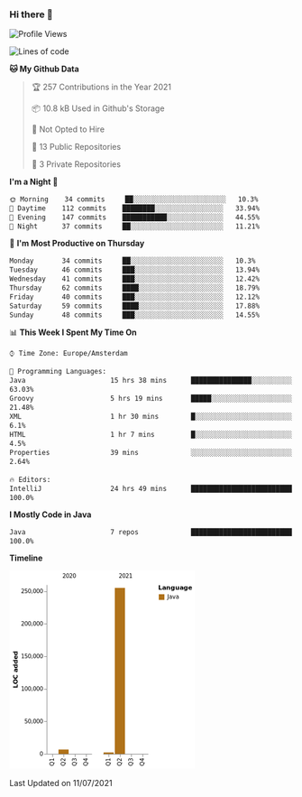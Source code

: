 ### Hi there 👋


<!--START_SECTION:waka-->
![Profile Views](http://img.shields.io/badge/Profile%20Views-8-blue)

![Lines of code](https://img.shields.io/badge/From%20Hello%20World%20I%27ve%20Written-264010%20lines%20of%20code-blue)

**🐱 My Github Data** 

> 🏆 257 Contributions in the Year 2021
 > 
> 📦 10.8 kB Used in Github's Storage 
 > 
> 🚫 Not Opted to Hire
 > 
> 📜 13 Public Repositories 
 > 
> 🔑 3 Private Repositories  
 > 
**I'm a Night 🦉** 

```text
🌞 Morning    34 commits     ██░░░░░░░░░░░░░░░░░░░░░░░   10.3% 
🌆 Daytime    112 commits    ████████░░░░░░░░░░░░░░░░░   33.94% 
🌃 Evening    147 commits    ███████████░░░░░░░░░░░░░░   44.55% 
🌙 Night      37 commits     ██░░░░░░░░░░░░░░░░░░░░░░░   11.21%

```
📅 **I'm Most Productive on Thursday** 

```text
Monday       34 commits     ██░░░░░░░░░░░░░░░░░░░░░░░   10.3% 
Tuesday      46 commits     ███░░░░░░░░░░░░░░░░░░░░░░   13.94% 
Wednesday    41 commits     ███░░░░░░░░░░░░░░░░░░░░░░   12.42% 
Thursday     62 commits     ████░░░░░░░░░░░░░░░░░░░░░   18.79% 
Friday       40 commits     ███░░░░░░░░░░░░░░░░░░░░░░   12.12% 
Saturday     59 commits     ████░░░░░░░░░░░░░░░░░░░░░   17.88% 
Sunday       48 commits     ███░░░░░░░░░░░░░░░░░░░░░░   14.55%

```


📊 **This Week I Spent My Time On** 

```text
⌚︎ Time Zone: Europe/Amsterdam

💬 Programming Languages: 
Java                     15 hrs 38 mins      ███████████████░░░░░░░░░░   63.03% 
Groovy                   5 hrs 19 mins       █████░░░░░░░░░░░░░░░░░░░░   21.48% 
XML                      1 hr 30 mins        █░░░░░░░░░░░░░░░░░░░░░░░░   6.1% 
HTML                     1 hr 7 mins         █░░░░░░░░░░░░░░░░░░░░░░░░   4.5% 
Properties               39 mins             ░░░░░░░░░░░░░░░░░░░░░░░░░   2.64%

🔥 Editors: 
IntelliJ                 24 hrs 49 mins      █████████████████████████   100.0%

```

**I Mostly Code in Java** 

```text
Java                     7 repos             █████████████████████████   100.0%

```


**Timeline**

![Chart not found](https://raw.githubusercontent.com/powercasgamer/powercasgamer/master/charts/bar_graph.png) 


 Last Updated on 11/07/2021
<!--END_SECTION:waka-->
